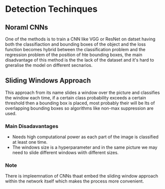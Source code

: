 # Detection Techinques

## Noraml CNNs
One of the methods is to train a CNN like VGG or ResNet on datset having both the classifiaction and bounding boxes of the object and the loss function becomes hybrid between the classification problem and the regression problem of the position of hte bounding boxes, the main disadvantage of this method is the the lack of the dataset and it's hard to gneralise the model on different secnarios.

## Sliding Windows Approach
This approach from its name slides a window over the picture and classifies the window each time, if a certain class probability exceeds a certain threshold then a bounding box is placed, most probably their will be lts of overlapping bounding boxes so algorithms like non-max suppression are used.
### Main Disadavantages
- Needs high computational power as each part of the image is classified at least one time.
- The windows size is a hyperparameter and in the same picture we may need to slide different windows wiith different sizes.
### Note
There is impleemnation of CNNs thaat embed the sliding window approach within the network itself which makes the process more convenient.






